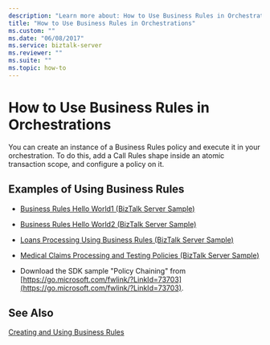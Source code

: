 ```yaml
---
description: "Learn more about: How to Use Business Rules in Orchestrations"
title: "How to Use Business Rules in Orchestrations"
ms.custom: ""
ms.date: "06/08/2017"
ms.service: biztalk-server
ms.reviewer: ""
ms.suite: ""
ms.topic: how-to
---
```

# How to Use Business Rules in Orchestrations
You can create an instance of a Business Rules policy and execute it in your orchestration. To do this, add a Call Rules shape inside an atomic transaction scope, and configure a policy on it.

## Examples of Using Business Rules

-   [Business Rules Hello World1 (BizTalk Server Sample)](../core/business-rules-hello-world1-biztalk-server-sample.md)

-   [Business Rules Hello World2 (BizTalk Server Sample)](../core/business-rules-hello-world2-biztalk-server-sample.md)

-   [Loans Processing Using Business Rules (BizTalk Server Sample)](../core/loans-processing-using-business-rules-biztalk-server-sample.md)

-   [Medical Claims Processing and Testing Policies (BizTalk Server Sample)](../core/medical-claims-processing-and-testing-policies-biztalk-server-sample.md)

-   Download the SDK sample "Policy Chaining" from [https://go.microsoft.com/fwlink/?LinkId=73703](https://go.microsoft.com/fwlink/?LinkId=73703).

## See Also
 [Creating and Using Business Rules](../core/creating-and-using-business-rules.md)
